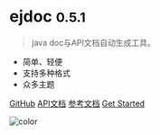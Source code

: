 

# ejdoc <small>0.5.1</small>

> java doc与API文档自动生成工具。

- 简单、轻便 
- 支持多种格式
- 众多主题

[GitHub](https://github.com/wiliam2015/ejdoc)
<a href="/ejdoc/api/doc/markdown/index.html" target="_blank">API文档</a>
<a href="/refdoc/index.html" target="_blank">参考文档</a>
[Get Started](#ejdoc)

<!-- 背景色 -->

![color](#f0f0f0)